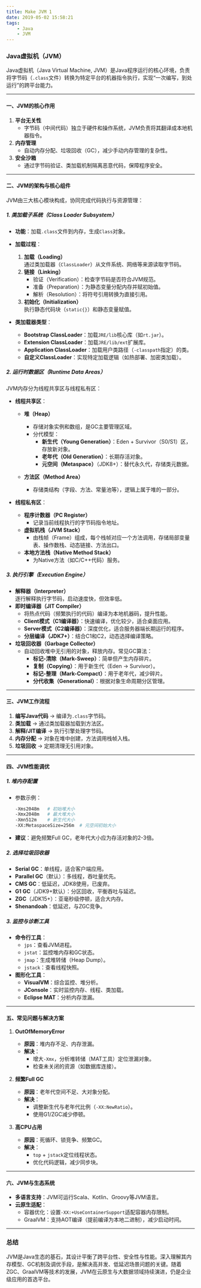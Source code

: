```yaml
---
title: Make JVM 1
date: 2019-05-02 15:58:21
tags:
    - Java
    - JVM
---
```

### **Java虚拟机（JVM）**
Java虚拟机（Java Virtual Machine, JVM）是Java程序运行的核心环境，负责将字节码（`.class`文件）转换为特定平台的机器指令执行，实现“一次编写，到处运行”的跨平台能力。

---

#### **一、JVM的核心作用**
1. **平台无关性**  
   - 字节码（中间代码）独立于硬件和操作系统，JVM负责将其翻译成本地机器指令。
2. **内存管理**  
   - 自动内存分配、垃圾回收（GC），减少手动内存管理的复杂性。
3. **安全沙箱**  
   - 通过字节码验证、类加载机制隔离恶意代码，保障程序安全。

---

#### **二、JVM的架构与核心组件**
JVM由三大核心模块构成，协同完成代码执行与资源管理：

##### **1. 类加载子系统（Class Loader Subsystem）**
- **功能**：加载`.class`文件到内存，生成`Class`对象。
- **加载过程**：
  1. **加载（Loading）**  
     通过类加载器（`ClassLoader`）从文件系统、网络等来源读取字节码。
  2. **链接（Linking）**  
     - 验证（Verification）：检查字节码是否符合JVM规范。
     - 准备（Preparation）：为静态变量分配内存并赋初始值。
     - 解析（Resolution）：将符号引用转换为直接引用。
  3. **初始化（Initialization）**  
     执行静态代码块（`static{}`）和静态变量赋值。

- **类加载器类型**：
  - **Bootstrap ClassLoader**：加载`JRE/lib`核心库（如`rt.jar`）。
  - **Extension ClassLoader**：加载`JRE/lib/ext`扩展库。
  - **Application ClassLoader**：加载用户类路径（`-classpath`指定）的类。
  - **自定义ClassLoader**：实现特定加载逻辑（如热部署、加密类加载）。

##### **2. 运行时数据区（Runtime Data Areas）**
JVM内存分为线程共享区与线程私有区：

- **线程共享区**：
  - **堆（Heap）**  
    - 存储对象实例和数组，是GC主要管理区域。  
    - 分代模型：  
      - **新生代（Young Generation）**：Eden + Survivor（S0/S1）区，存放新对象。  
      - **老年代（Old Generation）**：长期存活对象。  
      - **元空间（Metaspace）**（JDK8+）：替代永久代，存储类元数据。

  - **方法区（Method Area）**  
    - 存储类结构（字段、方法、常量池等），逻辑上属于堆的一部分。

- **线程私有区**：
  - **程序计数器（PC Register）**  
    - 记录当前线程执行的字节码指令地址。
  - **虚拟机栈（JVM Stack）**  
    - 由栈帧（Frame）组成，每个栈帧对应一个方法调用，存储局部变量表、操作数栈、动态链接、方法出口。
  - **本地方法栈（Native Method Stack）**  
    - 为Native方法（如C/C++代码）服务。

##### **3. 执行引擎（Execution Engine）**
- **解释器（Interpreter）**  
  逐行解释执行字节码，启动速度快，但效率低。
- **即时编译器（JIT Compiler）**  
  - 将热点代码（频繁执行的代码）编译为本地机器码，提升性能。  
  - **Client模式（C1编译器）**：快速编译，优化较少，适合桌面应用。  
  - **Server模式（C2编译器）**：深度优化，适合服务器端长期运行的程序。  
  - **分层编译（JDK7+）**：结合C1和C2，动态选择编译策略。
- **垃圾回收器（Garbage Collector）**  
  - 自动回收堆中无引用的对象，释放内存。常见GC算法：  
    - **标记-清除（Mark-Sweep）**：简单但产生内存碎片。  
    - **复制（Copying）**：用于新生代（Eden → Survivor）。  
    - **标记-整理（Mark-Compact）**：用于老年代，减少碎片。  
    - **分代收集（Generational）**：根据对象生命周期分区管理。

---

#### **三、JVM工作流程**
1. **编写Java代码** → 编译为`.class`字节码。
2. **类加载** → 通过类加载器加载到方法区。
3. **解释/JIT编译** → 执行引擎处理字节码。
4. **内存分配** → 对象在堆中创建，方法调用栈帧入栈。
5. **垃圾回收** → 定期清理无引用对象。

---

#### **四、JVM性能调优**
##### **1. 堆内存配置**
- 参数示例：
  ```bash
  -Xms2048m   # 初始堆大小
  -Xmx2048m   # 最大堆大小
  -Xmn512m    # 新生代大小
  -XX:MetaspaceSize=256m  # 元空间初始大小
  ```
- **建议**：避免频繁Full GC，老年代大小应为存活对象的2-3倍。

##### **2. 选择垃圾回收器**
- **Serial GC**：单线程，适合客户端应用。
- **Parallel GC**（默认）：多线程，吞吐量优先。
- **CMS GC**：低延迟，JDK8使用，已废弃。
- **G1 GC**（JDK9+默认）：分区回收，平衡吞吐与延迟。
- **ZGC**（JDK15+）：亚毫秒级停顿，适合大内存。
- **Shenandoah**：低延迟，与ZGC竞争。

##### **3. 监控与诊断工具**
- **命令行工具**：
  - `jps`：查看JVM进程。
  - `jstat`：监控堆内存和GC状态。
  - `jmap`：生成堆转储（Heap Dump）。
  - `jstack`：查看线程快照。
- **图形化工具**：
  - **VisualVM**：综合监控、堆分析。
  - **JConsole**：实时监控内存、线程、类加载。
  - **Eclipse MAT**：分析内存泄漏。

---

#### **五、常见问题与解决方案**
1. **OutOfMemoryError**  
   - **原因**：堆内存不足、内存泄漏。  
   - **解决**：  
     - 增大`-Xmx`，分析堆转储（MAT工具）定位泄漏对象。  
     - 检查未关闭的资源（如数据库连接）。

2. **频繁Full GC**  
   - **原因**：老年代空间不足、大对象分配。  
   - **解决**：  
     - 调整新生代与老年代比例（`-XX:NewRatio`）。  
     - 使用G1/ZGC减少停顿。

3. **高CPU占用**  
   - **原因**：死循环、锁竞争、频繁GC。  
   - **解决**：  
     - `top` + `jstack`定位线程状态。  
     - 优化代码逻辑，减少同步块。

---

#### **六、JVM与生态系统**
- **多语言支持**：JVM可运行Scala、Kotlin、Groovy等JVM语言。
- **云原生适配**：  
  - 容器优化：设置`-XX:+UseContainerSupport`适配容器内存限制。  
  - GraalVM：支持AOT编译（提前编译为本地二进制），减少启动时间。

---

### **总结**
JVM是Java生态的基石，其设计平衡了跨平台性、安全性与性能。深入理解其内存模型、GC机制及调优手段，是解决高并发、低延迟场景问题的关键。随着ZGC、GraalVM等技术的发展，JVM在云原生与大数据领域持续演进，仍是企业级应用的首选平台。
